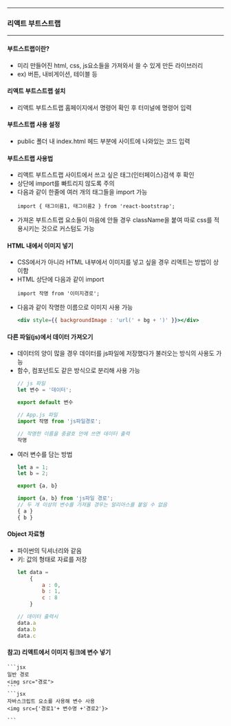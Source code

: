
---
### 리액트 부트스트랩
---

#### 부트스트랩이란?
- 미리 만들어진 html, css, js요소들을 가져와서 쓸 수 있게 만든 라이브러리
- ex) 버튼, 내비게이션, 테이블 등

#### 리액트 부트스트랩 설치
- 리액트 부트스트랩 홈페이지에서 명령어 확인 후 터미널에 명령어 입력

#### 부트스트랩 사용 설정
- public 폴더 내 index.html 헤드 부분에 사이트에 나와있는 코드 입력

#### 부트스트랩 사용법
- 리액트 부트스트랩 사이트에서 쓰고 싶은 태그(인터페이스)검색 후 확인
- 상단에 import를 빠트리지 않도록 주의
- 다음과 같이 한줄에 여러 개의 태그들을 import 가능
    ```
    import { 태그이름1, 태그이름2 } from 'react-bootstrap';
    ```
- 가져온 부트스트랩 요소들이 마음에 안들 경우 className을 붙여 따로 css를 적용시키는 것으로 커스텀도 가능

#### HTML 내에서 이미지 넣기
- CSS에서가 아니라 HTML 내부에서 이미지를 넣고 싶을 경우 리액트는 방법이 상이함
- HTML 상단에 다음과 같이 import
    ```
    import 작명 from '이미지경로';
    ```
- 다음과 같이 작명한 이름으로 이미지 사용 가능
    ```jsx
    <div style={{ backgroundImage : 'url(' + bg + ')' }}></div>
    ```

#### 다른 파일(js)에서 데이터 가져오기
- 데이터의 양이 많을 경우 데이터를 js파일에 저장했다가 불러오는 방식의 사용도 가능
- 함수, 컴포넌트도 같은 방식으로 분리해 사용 가능
    ```js
    // js 파일
    let 변수 = '데이터';
    
    export default 변수
    ```
    ```jsx
    // App.js 파일
    import 작명 from 'js파일경로';

    // 작명한 이름을 중괄호 안에 쓰면 데이터 출력
    작명
    ```
- 여러 변수를 담는 방법
    ```js
    let a = 1;
    let b = 2;

    export {a, b}
    ```
    ```jsx
    import {a, b} from 'js파일 경로';
    // 두 개 이상의 변수를 가져올 경우는 알리아스를 붙일 수 없음
    { a }
    { b }
    ```

#### Object 자료형
- 파이썬의 딕셔너리와 같음
- 키: 값의 형태로 자료를 저장
    ```js
    let data =
        {
            a : 0,
            b : 1,
            c : 8
        }
    
    // 데이터 출력시
    data.a
    data.b
    data.c
    ```

#### 참고) 리액트에서 이미지 링크에 변수 넣기
    ```jsx
    일반 경로
    <img src="경로">
    ```
    ```jsx
    자바스크립트 요소를 사용해 변수 사용
    <img src={'경로1'+ 변수명 +'경로2'}>

    ```